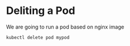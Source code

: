 # Deliting a Pod

We are going to run a pod based on nginx image

```bash
kubectl delete pod mypod
```

